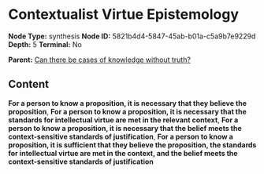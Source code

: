 # Contextualist Virtue Epistemology

**Node Type:** synthesis
**Node ID:** 5821b4d4-5847-45ab-b01a-c5a9b7e9229d
**Depth:** 5
**Terminal:** No

**Parent:** [Can there be cases of knowledge without truth?](can-there-be-cases-of-knowledge-without-truth-antithesis-10308961-0f42-4b04-81f3-419b94d59ec3.md)

## Content

**For a person to know a proposition, it is necessary that they believe the proposition**, **For a person to know a proposition, it is necessary that the standards for intellectual virtue are met in the relevant context**, **For a person to know a proposition, it is necessary that the belief meets the context-sensitive standards of justification**, **For a person to know a proposition, it is sufficient that they believe the proposition, the standards for intellectual virtue are met in the context, and the belief meets the context-sensitive standards of justification**
